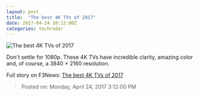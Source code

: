```yaml
---
layout: post
title:  "The best 4K TVs of 2017"
date: 2017-04-24 10:12:00Z
categories: techradar
---
```


![The best 4K TVs of 2017](http://cdn.mos.cms.futurecdn.net/a180e2fca748e4baef50aadccd219fa3-1200-80.jpg)

Don't settle for 1080p. These 4K TVs have incredible clarity, amazing color and, of course, a 3840 × 2160 resolution.


Full story on F3News: [The best 4K TVs of 2017](http://www.f3nws.com/n/pMjUrH)

> Posted on: Monday, April 24, 2017 3:12:00 PM
